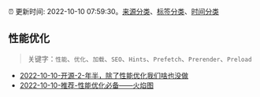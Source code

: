 :alarm_clock: 更新时间: 2022-10-10 07:59:30。[来源分类](../README.md)、[标签分类](../TAGS.md)、[时间分类](../TIMELINE.md)

## 性能优化


> 关键字：`性能`、`优化`、`加载`、`SEO`、`Hints`、`Prefetch`、`Prerender`、`Preload`



- [2022-10-10-开源-2-年半，除了性能优化我们啥也没做](https://toutiao.io/k/swk2aqc) 
- [2022-10-10-推荐-性能优化必备——火焰图](https://toutiao.io/k/azf7ub6) 